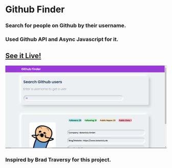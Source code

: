 # Github Finder

### Search for people on Github by their username.

### Used Github API and Async Javascript for it.

## [See it Live!](https://probhavesh.github.io/github-finder/)

![Alt Text](https://github.com/proBhavesh/github-finder/blob/main/pre.png?raw=true)

### Inspired by Brad Traversy for this project.

